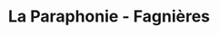---
title: "La Paraphonie - Fagnières"
url: /fagnieres/la-paraphonie-fagnieres/
shop: téléphone portable
---